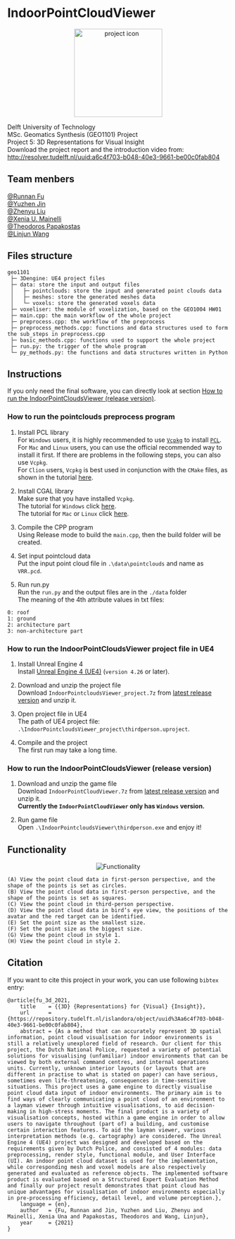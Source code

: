 # IndoorPointCloudViewer
<div align=center><img src="https://github.com/peterliu502/IndoorPointCloudViewer/blob/master/readme_img/icon.png" width = "200" height = "200" alt = "project icon" /></div>   

Delft University of Technology  
MSc. Geomatics Synthesis (GEO1101) Project  
Project 5: 3D Representations for Visual Insight  
Download the project report and the introduction video from: http://resolver.tudelft.nl/uuid:a6c4f703-b048-40e3-9661-be00c0fab804   

## Team menbers  
[@Runnan Fu](https://github.com/runnanfu)  
[@Yuzhen Jin](https://github.com/yuzhenjin3000)  
[@Zhenyu Liu](https://github.com/peterliu502)  
[@Xenia U. Mainelli](https://github.com/mainelli)  
[@Theodoros Papakostas](https://github.com/tpapakostas)  
[@Linjun Wang](https://github.com/fiodccobw)

## Files structure
```
geo1101
 ├─ 3Dengine: UE4 project files
 ├─ data: store the input and output files
 │   ├─ pointclouds: store the input and generated point clouds data
 │   ├─ meshes: store the generated meshes data
 │   └─ voxels: store the generated voxels data
 ├─ voxeliser: the module of voxelization, based on the GEO1004 HW01
 ├─ main.cpp: the main workflow of the whole project
 ├─ preprocess.cpp: the workflow of the preprocess
 ├─ preprocess_methods.cpp: functions and data structures used to form the sub_steps in preprocess.cpp
 ├─ basic_methods.cpp: functions used to support the whole project
 ├─ run.py: the trigger of the whole program
 └─ py_methods.py: the functions and data structures written in Python

```
## Instructions  
If you only need the final software, you can directly look at section [How to run the IndoorPointCloudsViewer (release version)](https://github.com/peterliu502/IndoorPointCloudViewer#how-to-run-the-indoorpointcloudsviewer-release-version).  
### How to run the pointclouds preprocess program  
  1. Install PCL library  
For `Windows` users, it is highly recommended to use [`Vcpkg`](https://github.com/microsoft/vcpkg/releases) to install [`PCL`](https://pointclouds.org/downloads/).  
For `Mac` and `Linux` users, you can use the official recommended way to install it first. If there are problems in the following steps, you can also use `Vcpkg`.  
For `Clion` users, `Vcpkg` is best used in conjunction with the `CMake` files, as shown in the tutorial [here](https://github.com/microsoft/vcpkg#vcpkg-with-clion).  

  2. Install CGAL library  
Make sure that you have installed `Vcpkg`.   
The tutorial for `Windows` click [here](https://doc.cgal.org/latest/Manual/windows.html).  
The tutorial for `Mac` or `Linux` click [here](https://doc.cgal.org/latest/Manual/usage.html).  

  3. Compile the CPP program  
Using Release mode to build the `main.cpp`, then the build folder will be created.  

  4. Set input pointcloud data  
  Put the input point cloud file in `.\data\pointclouds` and name as `VRR.pcd`.

  5. Run run.py  
Run the `run.py` and the output files are in the `./data` folder  
The meaning of the 4th attribute values in txt files:  
```
0: roof
1: ground
2: architecture part
3: non-architecture part
```  


### How to run the IndoorPointCloudsViewer project file in UE4
  1. Install Unreal Engine 4  
Install [Unreal Engine 4 (UE4)](www.unrealengine.com) (`version 4.26` or later).  

  2. Download and unzip the project file  
Download `IndoorPointcloudsViewer_project.7z` from [latest release version](https://github.com/peterliu502/IndoorPointCloudViewer/releases) and unzip it.  

  3. Open project file in UE4  
The path of UE4 project file: `.\IndoorPointcloudsViewer_project\thirdperson.uproject`.

  4. Compile and the project  
The first run may take a long time.  


### How to run the IndoorPointCloudsViewer (release version)  
  1. Download and unzip the game file  
Download `IndoorPointCloudViewer.7z` from [latest release version](https://github.com/peterliu502/IndoorPointCloudViewer/releases) and unzip it.  
__Currently the `IndoorPointCloudViewer` only has `Windows` version.__

  2. Run game file  
Open `.\IndoorPointcloudsViewer\thirdperson.exe` and enjoy it!  

## Functionality
<div align=center><img src="https://github.com/peterliu502/IndoorPointCloudViewer/blob/master/readme_img/function.png" alt = "Functionality" /></div>   

```
(A) View the point cloud data in first-person perspective, and the shape of the points is set as circles.
(B) View the point cloud data in first-person perspective, and the shape of the points is set as squares.
(C) View the point cloud in third-person perspective.
(D) View the point cloud data in bird’s eye view, the positions of the avatar and the red target can be identified.
(E) Set the point size as the smallest size.
(F) Set the point size as the biggest size.
(G) View the point cloud in style 1.
(H) View the point cloud in style 2.
```  

## Citation  
If you want to cite this project in your work, you can use following `bibtex` entry:  
```
@article{fu_3d_2021,
	title    = {{3D} {Representations} for {Visual} {Insight}},
	url      = {https://repository.tudelft.nl/islandora/object/uuid%3Aa6c4f703-b048-40e3-9661-be00c0fab804},
	abstract = {As a method that can accurately represent 3D spatial information, point cloud visualisation for indoor environments is still a relatively unexplored field of research. Our client for this project, the Dutch National Police, requested a variety of potential solutions for visualising (unfamiliar) indoor environments that can be viewed by both external command centres, and internal operations units. Currently, unknown interior layouts (or layouts that are different in practise to what is stated on paper) can have serious, sometimes even life-threatening, consequences in time-sensitive situations. This project uses a game engine to directly visualise point cloud data input of indoor environments. The primary aim is to find ways of clearly communicating a point cloud of an environment to a layman viewer through intuitive visualisations, to aid decision-making in high-stress moments. The final product is a variety of visualisation concepts, hosted within a game engine in order to allow users to navigate throughout (part of) a building, and customise certain interaction features. To aid the layman viewer, various interpretation methods (e.g. cartography) are considered. The Unreal Engine 4 (UE4) project was designed and developed based on the requirements given by Dutch Police, and consisted of 4 modules: data preprocessing, render style, functional module, and User Interface (UI). An indoor point cloud dataset is used for the implementation, while corresponding mesh and voxel models are also respectively generated and evaluated as reference objects. The implemented software product is evaluated based on a Structured Expert Evaluation Method and finally our project result demonstrates that point cloud has unique advantages for visualisation of indoor environments especially in pre-processing efficiency, detail level, and volume perception.},
	language = {en},
	author   = {Fu, Runnan and Jin, Yuzhen and Liu, Zhenyu and Mainelli, Xenia Una and Papakostas, Theodoros and Wang, Linjun},
	year     = {2021}
}
```
